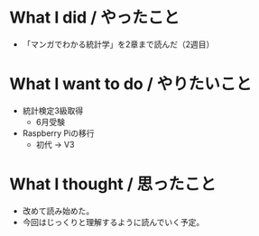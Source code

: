 # What I did / やったこと
- 「マンガでわかる統計学」を2章まで読んだ（2週目）

# What I want to do / やりたいこと
- 統計検定3級取得
  - 6月受験
- Raspberry Piの移行
  - 初代 → V3

# What I thought / 思ったこと
- 改めて読み始めた。
- 今回はじっくりと理解するように読んでいく予定。
